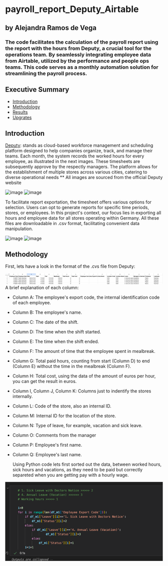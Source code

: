 # payroll_report_Deputy_Airtable
## by Alejandra Ramos de Vega
### The code facilitates the calculation of the payroll report using the report with the hours from Deputy, a crucial tool for the operations team. By seamlessly integrating employee data from Airtable, utilized by the performance and people ops teams. This code serves as a monthly automation solution for streamlining the payroll process. 

## Executive Summary 
* [Introduction](#introduction) 
* [Methodology](#Methodology)
* [Results](#results)
* [Upgrates](#upgrates)

## Introduction
[Deputy](https://www.deputy.com/): stands as cloud-based workforce management and scheduling platform designed to help companies organize, track, and manage their teams.  Each month, the system records the worked hours for every employee, as illustrated in the next images. These timesheets are subsequently approve by the respectly managers. The platform allows for the establishment of multiple stores across various cities, catering to diverse operational needs
** All images are sourced from the official Deputy website

![image](https://github.com/aledominique/payroll_report_Deputy_Airtable/assets/93596082/bbe34e61-94f5-432a-a0a3-b993318f6017)
![image](https://github.com/aledominique/payroll_report_Deputy_Airtable/assets/93596082/a2a19042-e9c2-4654-91f8-a65234301545)


To facilitate report exportation, the timesheet offers various options for selection. Users can opt to generate reports for specific time periods, stores, or employees. In this project's context, our focus lies in exporting all hours and employee data for all stores operating within Germany. All these files are downloadable in .csv format, facilitating convenient data manipulation.

![image](https://github.com/aledominique/payroll_report_Deputy_Airtable/assets/93596082/a9f8cf5b-e946-4e8a-904f-553a681cd0e7)
![image](https://github.com/aledominique/payroll_report_Deputy_Airtable/assets/93596082/658ef8a7-2352-4164-b58f-12307b926548)

## Methodology 
First, lets have a look in the format of the .cvs file from Deputy: 

![Deputy file](./Photos/Payroll_Deputy_Report.png)
A brief explanation of each column:
* Column A: The employee's export code, the internal identification code of each employee. 
* Column B: The employee's name. 
* Column C: The date of the shift. 
* Column D: The time when the shift started.
* Column E: The time when the shift ended.
* Column F: The amount of time that the employee spent in mealbreak.
* Column G: Total paid hours, counting from start (Column D) to end (Column E) without the time in the mealbreak (Column F).
* Column H: Total cost, using the data of the amount of euros per hour, you can get the result in euros.
* Column I, Column J, Column K: Columns just to indentify the stores internally. 
* Column L: Code of the store, also an internal ID.
* Column M: Internal ID for the location of the store.
* Column N: Type of leave, for example, vacation and sick leave. 
* Column O: Comments from the manager 
* Column P: Employee's first name.
* Column Q: Employee's last name.

  Using Python code lets first sorted out the data, between worked hours, sick hours and vacations, as they need to be paid but correctly separeted when you are getting pay with a hourly wage. 

![Deputy file](./Photos/Deputy_Code_1.png)
